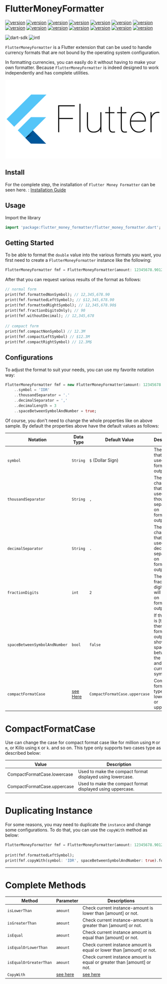 # FlutterMoneyFormatter


[![version](https://img.shields.io/badge/version-0.1.0-orange.svg)](https://pub.dartlang.org/packages/flutter_money_formatter/versions/0.1.0) 
[![version](https://img.shields.io/badge/version-0.1.1-orange.svg)](https://pub.dartlang.org/packages/flutter_money_formatter/versions/0.1.1) 
[![version](https://img.shields.io/badge/version-0.2.0-orange.svg)](https://pub.dartlang.org/packages/flutter_money_formatter/versions/0.2.0) 
[![version](https://img.shields.io/badge/version-0.2.1-orange.svg)](https://pub.dartlang.org/packages/flutter_money_formatter/versions/0.2.1)
[![version](https://img.shields.io/badge/version-0.2.2-orange.svg)](https://pub.dartlang.org/packages/flutter_money_formatter/versions/0.2.2)
[![version](https://img.shields.io/badge/version-0.3.0-orange.svg)](https://pub.dartlang.org/packages/flutter_money_formatter/versions/0.3.0)
[![version](https://img.shields.io/badge/version-0.3.1-orange.svg)](https://pub.dartlang.org/packages/flutter_money_formatter/versions/0.3.1)
[![version](https://img.shields.io/badge/version-0.4.0-orange.svg)](https://pub.dartlang.org/packages/flutter_money_formatter/versions/0.4.0)
[![version](https://img.shields.io/badge/version-0.4.1-orange.svg)](https://pub.dartlang.org/packages/flutter_money_formatter/versions/0.4.1)
[![version](https://img.shields.io/badge/version-0.4.2-orange.svg)](https://pub.dartlang.org/packages/flutter_money_formatter/versions/0.4.2)
[![version](https://img.shields.io/badge/version-0.4.3-orange.svg)](https://pub.dartlang.org/packages/flutter_money_formatter/versions/0.4.3)
[![version](https://img.shields.io/badge/version-0.4.4-orange.svg)](https://pub.dartlang.org/packages/flutter_money_formatter/versions/0.4.4)
[![version](https://img.shields.io/badge/version-0.4.5-orange.svg)](https://pub.dartlang.org/packages/flutter_money_formatter/versions/0.4.5)
[![version](https://img.shields.io/badge/version-0.4.6-orange.svg)](https://pub.dartlang.org/packages/flutter_money_formatter/versions/0.4.6)

 ![dart-sdk](https://img.shields.io/badge/Dart%20SDK-%3E=2.1.0%3C3.0.0-green.svg) ![intl](https://img.shields.io/badge/intl-0.15.7-green.svg)

`FlutterMoneyFormatter` is a Flutter extension that can be used to handle currency formats that are not bound by the operating system configuration.

In formatting currencies, you can easily do it without having to make your own formatter. Because `FlutterMoneyFormatter` is indeed designed to work independently and has complete utilities.

![logo](doc/flutter_logo.png)

## Install

For the complete step, the installation of `Flutter Money Formatter` can be seen here. : [Installation Guide](https://pub.dartlang.org/packages/flutter_money_formatter#-installing-tab-)


## Usage

Import the library

```dart
import 'package:flutter_money_formatter/flutter_money_formatter.dart';
```


## Getting Started

To be able to format the `double` value into the various formats you want, you first need to create a `FlutterMoneyFormatter` instance like the following:


```dart
FlutterMoneyFormatter fmf = FlutterMoneyFormatter(amount: 12345678.9012345);
```

After that you can request various results of the format as follows:

```dart
// normal form
print(fmf.formattedNonSymbol); // 12,345,678.90
print(fmf.formattedLeftSymbol); // $12,345,678.90
print(fmf.formattedRightSymbol); // 12,345,678.90$
print(fmf.fractionDigitsOnly); // 90
print(fmf.withoutDecimal); // 12,345,678

// compact form
print(fmf.compactNonSymbol) // 12.3M
print(fmf.compactLeftSymbol) // $12.3M
print(fmf.compactRightSymbol) // 12.3M$
```

## Configurations

To adjust the format to suit your needs, you can use my favorite notation way:

```dart
FlutterMoneyFormatter fmf = new FlutterMoneyFormatter(amount: 12345678.9012345)
    ..symbol = 'IDR'
    ..thousandSeparator = '.'
    ..decimalSeparator = ','
    ..decimalLength = 3
    ..spaceBetweenSymbolAndNumber = true;
```

Of course, you don't need to change the whole properties like on above sample. By default the properties above have the default values as follows:


| Notation                      | Data Type                         | Default Value                 | Description   |
| ----------------------------- | --------------------------------- | ----------------------------- | ------------- |
| `symbol`                      | `String`                          | `$` (Dollar Sign)             | The symbol that will be used on formatted output. |
| `thousandSeparator`           | `String`                          | `,`                           | The character that will be used as thousand separator on formatted output. |
| `decimalSeparator`            | `String`                          | `.`                           | The character that will be used as decimal separator on formatted output. |
| `fractionDigits`              | `int`                             | `2`                           | The fraction digits that will be used on formatted output. |
| `spaceBetweenSymbolAndNumber` | `bool`                            | `false`                       | If the value is [true] then formatted output will shown space between the number and the currency symbol. |
| `compactFormatCase`           | [see Here](#CompactFormatCase)    | `CompactFormatCase.uppercase` | Compact format case type, lowercases or uppercase. |


# CompactFormatCase

Use can change the case for compact format case like for million using `M` or `m`, or Killo using `K` or `k`. and so on. This type only supports two cases type as described below:

| Value                         | Description |
| ----------------------------- | ---------- |
| CompactFormatCase.lowercase   | Used to make the compact format displayed using lowercase. |
| CompactFormatCase.uppercase   | Used to make the compact format displayed using uppercase. |


# Duplicating Instance

For some reasons, you may need to duplicate the `instance` and change some configurations. To do that, you can use the `copyWith` method as below:

```dart
FlutterMoneyFormatter fmf = FlutterMoneyFormatter(amount: 12345678.9012345)

print(fmf.formattedLeftSymbol);
print(fmf.copyWith(symbol: 'IDR', spaceBetweenSymbolAndNumber: true).formattedLeftSymbol);
```

---

# Complete Methods
| Method                    | Parameter         | Descriptions |
| ------------------------- | ----------------- | ------------ |
| `isLowerThan`             | `amount`          | Check current instance-amount is lower than [amount] or not.  |
| `isGreaterThan`           | `amount`          | Check current instance-amount is greater than [amount] or not. |
| `isEqual`                 | `amount`          | Check current instance amount is equal than [amount] or not. |
| `isEqualOrLowerThan`      | `amount`          | Check current instance amount is equal or lower than [amount] or not. |
| `isEqualOrGreaterThan`    | `amount`          | Check current instance amount is equal or greater than [amount] or not. |
| `CopyWith`                | [see here](#configurations) | [see here](#duplicating-instance) |